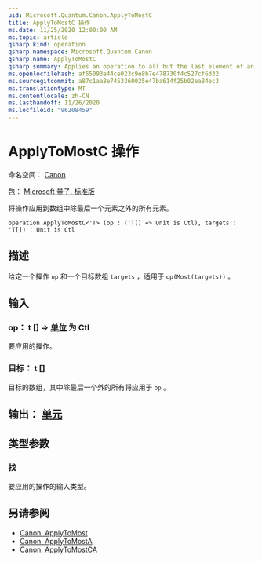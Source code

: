```yaml
---
uid: Microsoft.Quantum.Canon.ApplyToMostC
title: ApplyToMostC 操作
ms.date: 11/25/2020 12:00:00 AM
ms.topic: article
qsharp.kind: operation
qsharp.namespace: Microsoft.Quantum.Canon
qsharp.name: ApplyToMostC
qsharp.summary: Applies an operation to all but the last element of an array.
ms.openlocfilehash: af55093e44ce023c9e8b7e478730f4c527cf6d32
ms.sourcegitcommit: a87c1aa8e7453360025e47ba614f25b02ea84ec3
ms.translationtype: MT
ms.contentlocale: zh-CN
ms.lasthandoff: 11/26/2020
ms.locfileid: "96208459"
---
```

# <a name="applytomostc-operation"></a>ApplyToMostC 操作

命名空间： [Canon](xref:Microsoft.Quantum.Canon)

包： [Microsoft 量子. 标准版](https://nuget.org/packages/Microsoft.Quantum.Standard)


将操作应用到数组中除最后一个元素之外的所有元素。

```qsharp
operation ApplyToMostC<'T> (op : ('T[] => Unit is Ctl), targets : 'T[]) : Unit is Ctl
```


## <a name="description"></a>描述

给定一个操作 `op` 和一个目标数组 `targets` ，适用于 `op(Most(targets))` 。

## <a name="input"></a>输入

### <a name="op--t--unit--is-ctl"></a>op： t [] => [单位](xref:microsoft.quantum.lang-ref.unit)  为 Ctl

要应用的操作。


### <a name="targets--t"></a>目标： t []

目标的数组，其中除最后一个外的所有将应用于 `op` 。



## <a name="output--unit"></a>输出： [单元](xref:microsoft.quantum.lang-ref.unit)



## <a name="type-parameters"></a>类型参数

### <a name="t"></a>找

要应用的操作的输入类型。

## <a name="see-also"></a>另请参阅

- [Canon. ApplyToMost](xref:Microsoft.Quantum.Canon.ApplyToMost)
- [Canon. ApplyToMostA](xref:Microsoft.Quantum.Canon.ApplyToMostA)
- [Canon. ApplyToMostCA](xref:Microsoft.Quantum.Canon.ApplyToMostCA)